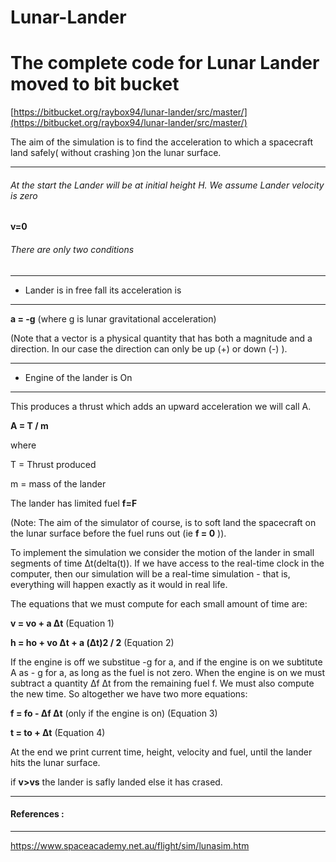 # Lunar-Lander

# The complete code for Lunar Lander moved to bit bucket
[https://bitbucket.org/raybox94/lunar-lander/src/master/](https://bitbucket.org/raybox94/lunar-lander/src/master/)

The aim of the simulation is to find the acceleration to which a spacecraft land safely( without crashing )on the lunar surface.

---------

###### At the start the Lander will be at initial height H. We assume Lander velocity is zero
**v=0**

###### There are only two conditions
-----
-  Lander is in free fall its acceleration is

------

**a = -g** (where g is lunar gravitational acceleration)

(Note that a vector is a physical quantity that has both a magnitude and a direction. In our case the direction can only be up (+) or down (-) ).


------
-  Engine of the lander is On

------

This produces a thrust which adds an upward acceleration we will call A.

**A = T / m**

where

T = Thrust produced

m = mass of the lander



The lander has limited fuel **f=F**

(Note: The aim of the simulator of course, is to soft land the spacecraft on the lunar surface before the fuel runs out (ie **f = 0** )).

To implement the simulation we consider the motion of the lander in small segments of time Δt(delta(t)). If we have access to the real-time clock in the computer, then our simulation will be a real-time simulation - that is, everything will happen exactly as it would in real life.

The equations that we must compute for each small amount of time are:

**v = vo + a Δt**      (Equation 1)

**h = ho + vo Δt + a (Δt)2 / 2**       (Equation 2)

If the engine is off we substitue -g for a, and if the engine is on we subtitute A as - g for a, as long as the fuel is not zero. When the engine is on we must subtract a quantity Δf Δt from the remaining fuel f. We must also compute the new time. So altogether we have two more equations:

**f = fo - Δf Δt**     (only if the engine is on)       (Equation 3)

**t = to + Δt**      (Equation 4)

At the end we print current time, height, velocity and fuel, until the lander hits the lunar surface.

if **v>vs** the lander is safly landed else it has crased.

----
#### References :
----
https://www.spaceacademy.net.au/flight/sim/lunasim.htm

